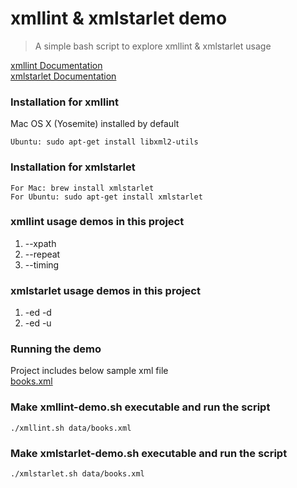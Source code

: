 # xmllint & xmlstarlet demo

> A simple bash script to explore xmllint & xmlstarlet usage

[xmllint Documentation](http://www.xmlsoft.org/xmllint.html)<br />
[xmlstarlet Documentation](http://xmlstar.sourceforge.net/docs.php)<br />

### Installation for xmllint
Mac OS X (Yosemite) installed by default<br/>

    Ubuntu: sudo apt-get install libxml2-utils


### Installation for xmlstarlet
    For Mac: brew install xmlstarlet
    For Ubuntu: sudo apt-get install xmlstarlet

### xmllint usage demos in this project
1. --xpath
2. --repeat
3. --timing

### xmlstarlet usage demos in this project
1. -ed -d
2. -ed -u

### Running the demo

Project includes below sample xml file<br/>
[books.xml](data/books.xml)<br/>

### Make xmllint-demo.sh executable and run the script
    ./xmllint.sh data/books.xml


### Make xmlstarlet-demo.sh executable and run the script
    ./xmlstarlet.sh data/books.xml